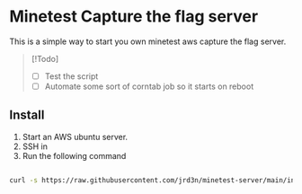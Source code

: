 # Minetest Capture the flag server

This is a simple way to start you own minetest aws capture the flag server.

> [!Todo]
> - [ ] Test the script
> - [ ] Automate some sort of corntab job so it starts on reboot

## Install

1. Start an AWS ubuntu server.
2. SSH in
3. Run the following command

```bash

curl -s https://raw.githubusercontent.com/jrd3n/minetest-server/main/install.sh | bash

```